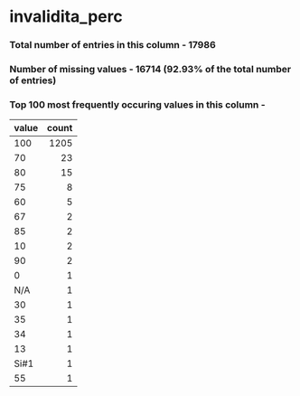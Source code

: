 
# invalidita_perc

### Total number of entries in this column - 17986

### Number of missing values - 16714 (92.93% of the total number of entries)

### Top 100 most frequently occuring values in this column -

| value   |   count |
|:--------|--------:|
| 100     |    1205 |
| 70      |      23 |
| 80      |      15 |
| 75      |       8 |
| 60      |       5 |
| 67      |       2 |
| 85      |       2 |
| 10      |       2 |
| 90      |       2 |
| 0       |       1 |
| N/A     |       1 |
| 30      |       1 |
| 35      |       1 |
| 34      |       1 |
| 13      |       1 |
| Si#1    |       1 |
| 55      |       1 |
